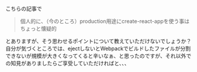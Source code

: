 こちらの記事で
> 個人的に、（今のところ）production用途にcreate-react-appを使う事はちょっと懐疑的

とありますが、そう思わせるポイントについて教えていただけないでしょうか？
自分が気づくところでは、ejectしないとWebpackでビルドしたファイルが分割できないが規模が大きくなってくると辛いなぁ、と思ったのですが、それ以外での知見がありましたらご享受していただければと、、、
